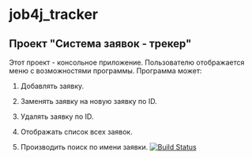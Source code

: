# job4j_tracker
## Проект  "Система заявок - трекер"
Этот проект - консольное приложение. Пользователю отображается меню с возможностями программы.
Программа может:

1. Добавлять заявку.

2. Заменять заявку на новую заявку по ID.

3. Удалять заявку по ID.

4. Отображать список всех заявок.

5. Производить поиск по имени заявки.
[![Build Status](https://travis-ci.com/cefey/job4j_tracker.svg?branch=master)](https://travis-ci.com/cefey/job4j_tracker)